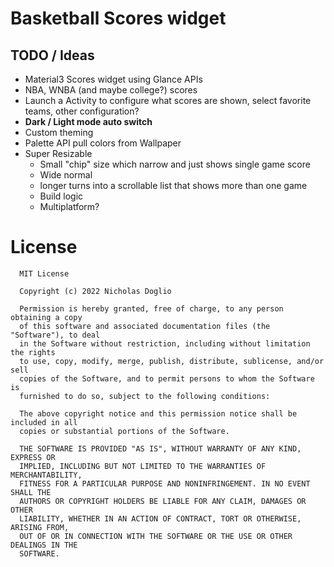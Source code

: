 # Basketball Scores widget

[comment]: <> (CI, Min API, Contribution Guide, CodeCliamte, License badges)

## TODO / Ideas

- Material3 Scores widget using Glance APIs
- NBA, WNBA (and maybe college?) scores
- Launch a Activity to configure what scores are shown, select favorite teams, other configuration?
- **Dark / Light mode auto switch**
- Custom theming
- Palette API pull colors from Wallpaper
- Super Resizable
    - Small "chip" size which narrow and just shows single game score
    - Wide normal
    - longer turns into a scrollable list that shows more than one game
    - Build logic
    - Multiplatform?

# License

      MIT License

      Copyright (c) 2022 Nicholas Doglio

      Permission is hereby granted, free of charge, to any person obtaining a copy
      of this software and associated documentation files (the "Software"), to deal
      in the Software without restriction, including without limitation the rights
      to use, copy, modify, merge, publish, distribute, sublicense, and/or sell
      copies of the Software, and to permit persons to whom the Software is
      furnished to do so, subject to the following conditions:

      The above copyright notice and this permission notice shall be included in all
      copies or substantial portions of the Software.

      THE SOFTWARE IS PROVIDED "AS IS", WITHOUT WARRANTY OF ANY KIND, EXPRESS OR
      IMPLIED, INCLUDING BUT NOT LIMITED TO THE WARRANTIES OF MERCHANTABILITY,
      FITNESS FOR A PARTICULAR PURPOSE AND NONINFRINGEMENT. IN NO EVENT SHALL THE
      AUTHORS OR COPYRIGHT HOLDERS BE LIABLE FOR ANY CLAIM, DAMAGES OR OTHER
      LIABILITY, WHETHER IN AN ACTION OF CONTRACT, TORT OR OTHERWISE, ARISING FROM,
      OUT OF OR IN CONNECTION WITH THE SOFTWARE OR THE USE OR OTHER DEALINGS IN THE
      SOFTWARE.
